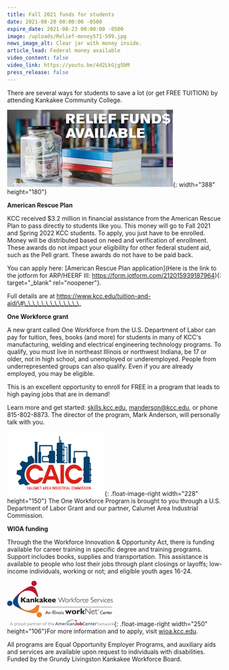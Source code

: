 ```yaml
---
title: Fall 2021 funds for students
date: 2021-08-20 00:00:00 -0500
expire_date: 2021-08-23 00:00:00 -0500
image: /uploads/Relief-money571-599.jpg
news_image_alt: Clear jar with money inside.
article_lead: Federal money available
video_content: false
video_link: https://youtu.be/4d2LkGjg5bM
press_release: false
---
```

There are several ways for students to save a lot (or get FREE TUITION) by attending Kankakee Community College.&nbsp;

![](/uploads/relief-funds-full-graphic-388x180.jpg){: width="388" height="180"}

**American Rescue Plan**

KCC received $3.2 million in financial assistance from the American Rescue Plan to pass directly to students like you. This money will go to Fall 2021 and Spring 2022 KCC students. To apply, you just have to be enrolled. Money will be distributed based on need and verification of enrollment. These awards do not impact your eligibility for other federal student aid, such as the Pell grant. These awards do not have to be paid back.

You can apply here: [American Rescue Plan application](Here is the link to the jotform for ARP/HEERF III: https://form.jotform.com/212015939187964){: target="_blank" rel="noopener"}.

Full details are at https://www.kcc.edu/tuition-and-aid/\#\_\_\_\_\_\_\_\_\_\_\_\_\_

**One Workforce grant**

A new grant called One Workforce from the U.S. Department of Labor can pay for tuition, fees, books (and more) for students in many of KCC's manufacturing, welding and electrical engineering technology programs. To qualify, you must live in northeast Illinois or northwest Indiana, be 17 or older, not in high school, and unemployed or underemployed. People from underrepresented groups can also qualify. Even if you are already employed, you may be eligible.

This is an excellent opportunity to enroll for FREE in a program that leads to high paying jobs that are in demand\!

Learn more and get started: [skills.kcc.edu](http://skills.kcc.edu), [manderson@kcc.edu](mailto:manderson@kcc.edu), or phone 815-802-8873. The director of the program, Mark Anderson, will personally talk with you.

![](/uploads/caic-logo228x150.png){: .float-image-right width="228" height="150"}&nbsp;The One Workforce Program is brought to you through a U.S. Department of Labor Grant and our partner, Calumet Area Industrial Commission.

**WIOA funding**

Through the the Workforce Innovation & Opportunity Act, there is funding available for career training in specific degree and training programs. Support includes books, supplies and transportation. This assistance is available to people who lost their jobs through plant closings or layoffs; low-income individuals, working or not; and eligible youth ages 16-24.&nbsp;

![](/uploads/kankakee-workforce-services-for-web.jpg){: .float-image-right width="250" height="106"}For more information and to apply, visit [wioa.kcc.edu](http://wioa.kcc.edu).&nbsp;

All programs are Equal Opportunity Employer Programs, and auxiliary aids and services are available upon request to individuals with disabilities. Funded by the Grundy Livingston Kankakee Workforce Board.​

&nbsp;
